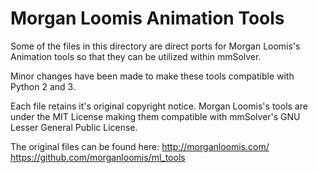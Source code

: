 # Morgan Loomis Animation Tools

Some of the files in this directory are direct ports for Morgan
Loomis's Animation tools so that they can be utilized within mmSolver.

Minor changes have been made to make these tools compatible with
Python 2 and 3.

Each file retains it's original copyright notice. Morgan Loomis's
tools are under the MIT License making them compatible with mmSolver's
GNU Lesser General Public License.

The original files can be found here:
http://morganloomis.com/
https://github.com/morganloomis/ml_tools
